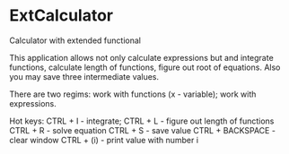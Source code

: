 # ExtCalculator
Calculator with extended functional

This application allows not only calculate expressions
but and integrate functions, calculate length of functions,
figure out root of equations.
Also you may save three intermediate values.

There are two regims: work with functions (x - variable);
                      work with expressions.

Hot keys:
CTRL + I - integrate;
CTRL + L - figure out length of functions
CTRL + R - solve equation
CTRL + S - save value
CTRL + BACKSPACE - clear window
CTRL + (i) - print value with number i

